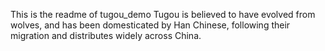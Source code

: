 This is the readme of tugou_demo
Tugou is believed to have evolved from wolves, and has been domesticated by Han Chinese, 
following their migration and distributes widely across China.
